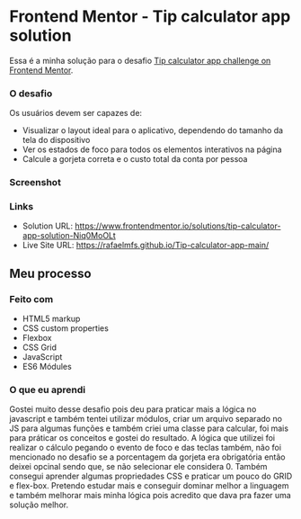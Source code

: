 # Frontend Mentor - Tip calculator app solution

Essa é a minha solução para o desafio [Tip calculator app challenge on Frontend Mentor](https://www.frontendmentor.io/challenges/tip-calculator-app-ugJNGbJUX).

### O desafio

Os usuários devem ser capazes de:

- Visualizar o layout ideal para o aplicativo, dependendo do tamanho da tela do dispositivo
- Ver os estados de foco para todos os elementos interativos na página
- Calcule a gorjeta correta e o custo total da conta por pessoa

### Screenshot


### Links

- Solution URL: https://www.frontendmentor.io/solutions/tip-calculator-app-solution-Niq0MoOLt
- Live Site URL: https://rafaelmfs.github.io/Tip-calculator-app-main/

## Meu processo

### Feito com

- HTML5 markup
- CSS custom properties
- Flexbox
- CSS Grid
- JavaScript
- ES6 Módules

### O que eu aprendi

Gostei muito desse desafio pois deu para praticar mais a lógica no javascript e também tentei utilizar módulos, criar um arquivo separado no JS para algumas funções e também criei uma classe para calcular, foi mais para práticar os conceitos e gostei do resultado. A lógica que utilizei foi realizar o cálculo pegando o evento de foco e das teclas também, não foi mencionado no desafio se a porcentagem da gorjeta era obrigatória então deixei opcinal sendo que, se não selecionar ele considera 0.
Também consegui aprender algumas propriedades CSS e praticar um pouco do GRID e flex-box. 
Pretendo estudar mais e conseguir dominar melhor a linguagem e também melhorar mais minha lógica pois acredito que dava pra fazer uma solução melhor.
